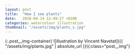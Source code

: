 ```yaml
---
layout: post
title:  "How I see plants"
date:   2018-04-14 12:49:27 +0100
categories: watercolour illustration
thumbnail: "/assets/img/plants_s.jpg"
---
```

{:.post__img-container}
  ![illustration by Vincent Navetat]({{ "/assets/img/plants.jpg" | absolute_url }}){:class="post__img"}
